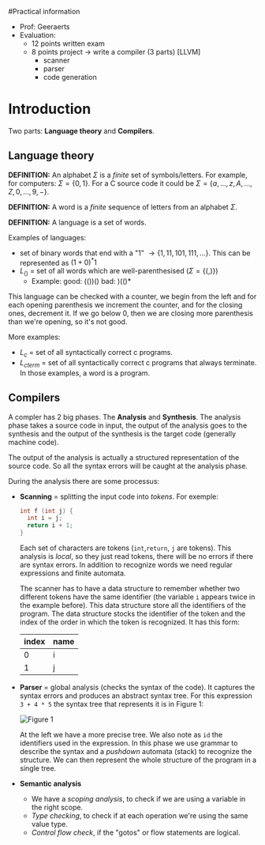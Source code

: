 #Practical information
- Prof: Geeraerts
- Evaluation:
  - 12 points written exam
  - 8 points project $\to$ write a compiler (3 parts) [LLVM]
    - scanner
    - parser
    - code generation


# Introduction

Two parts: **Language theory** and **Compilers**.

## Language theory

 **DEFINITION:** An alphabet $\Sigma$ is a *finite* set of symbols/letters. For example, for computers: $\Sigma=\{0,1\}$. For a C source code it could be $\Sigma=\{a,...,z,A,...,Z,0,...,9,-\}$.

 **DEFINITION:** A word is a *finite* sequence of letters from an alphabet $\Sigma$.

 **DEFINITION:** A language is a set of words.

Examples of languages:
 - set of binary words that end with a "1" $\to\{1,11,101,111,...\}$. This can be represented as $(1+0)^*1$
 - $L_{()}$ = set of all words which are well-parenthesised ($\Sigma=\{(,)\}$)
    - Example: good: $(())()$ bad: )(()*

 This language can be checked with a counter, we begin from the left and for each opening parenthesis we increment the counter, and for the closing ones, decrement it. If we go below 0, then we are closing more parenthesis than we're opening, so it's not good.

 More examples:
  - $L_c$ = set of all syntactically correct c programs.
  - $L_{cterm}$ = set of all syntactically correct c programs that always terminate.
  In those examples, a word is a program.


## Compilers

A compler has 2 big phases. The **Analysis** and **Synthesis**. The analysis phase takes a source code in input, the output of the analysis goes to the synthesis and the output of the synthesis is the target code (generally machine code).

The output of the analysis is actually a structured representation of the source code. So all the syntax errors will be caught at the analysis phase.

During the analysis there are some processus:
  - **Scanning** = splitting the input code into *tokens*.
    For exemple:

    ```c
    int f (int j) {
      int i = j;
      return i + 1;
    }
    ```
    Each set of characters are tokens (`int`,`return`, `j` are tokens). This analysis is *local*, so they just read tokens, there will be no errors if there are syntax errors.
    In addition to recognize words we need regular expressions and finite automata.

    The scanner has to have a data structure to remember whether two different tokens have the same identifier (the variable `i` appears twice in the example before). This data structure store all the identifiers of the program. The data structure stocks the identifier of the token and the index of the order in which the token is recognized. It has this form:


    | index        | name  |
    | ----------- | ---- |
    | 0 | i |
    | 1 | j |

  - **Parser** = global analysis (checks the syntax of the code). It captures the    syntax errors and produces an abstract syntax tree. For this expression `3 + 4 * 5` the syntax tree that represents it is in Figure 1:  

    ![Figure 1](http://www.pling.org.uk/cs/lsaimg/parsetreetosyntaxtree.png)

    At the left we have a more precise tree. We also note as `id` the identifiers used in the expression. In this phase we use grammar to describe the syntax and a *pushdown* automata (stack) to recognize the structure. We can then represent the whole structure of the program in a single tree.

  - **Semantic analysis**
      - We have a *scoping analysis*, to check if we are using a variable in the right scope.
      - *Type checking*, to check if at each operation we're using the same value type.
      - *Control flow check*, if the "gotos" or flow statements are logical.
